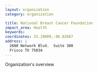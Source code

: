 ```yaml
---
layout: organization
category: organization

title: National Breast Cancer Foundation
impact_area: Health
keywords: 
coordinates: 33.10009,-96.82687
address: |
  2600 Network Blvd.  Suite 300
  Frisco TX 75034
---
```

Organization's overview
